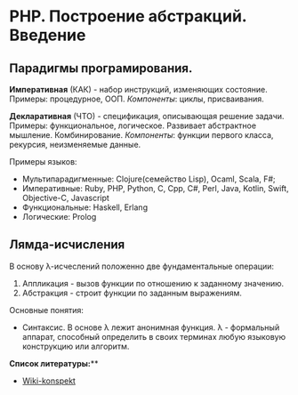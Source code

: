 # PHP. Построение абстракций. Введение


## Парадигмы програмирования.
**Императивная** (КАК) - набор инструкций, изменяющих состояние. Примеры: процедурное, ООП.
*Компоненты*: циклы, присваивания. 

**Декларативная** (ЧТО) - спецификация, описывающая решение задачи. Примеры: функциональное, логическое. Развивает абстрактное мышление. Комбинирование. 
*Компоненты*: функции первого класса, рекурсия, неизменяемые данные.

Примеры языков: 
* Мультипарадигменные: Clojure(семейство Lisp), Ocaml, Scala, F#;
* Императивные: Ruby, PHP, Python, C, Cpp, C#, Perl, Java, Kotlin, Swift, Objective-C, Javascript
* Функциональные: Haskell, Erlang
* Логические: Prolog


## Лямда-исчисления

В основу λ-исчеслений положенно две фундаментальные операции:
1. Аппликация - вызов функции по отношению к заданному значению.
2. Абстракция - строит функции по заданным выражениям. 

Основные понятия:
* Синтаксис. В основе λ лежит анонимная функция. λ - формальный аппарат, способный определить в своих терминах любую языковую конструкцию или алгоритм.



**Список литературы:****
* [Wiki-konspekt](http://neerc.ifmo.ru/wiki/index.php?title=%D0%9B%D1%8F%D0%BC%D0%B1%D0%B4%D0%B0-%D0%B8%D1%81%D1%87%D0%B8%D1%81%D0%BB%D0%B5%D0%BD%D0%B8%D0%B5)
